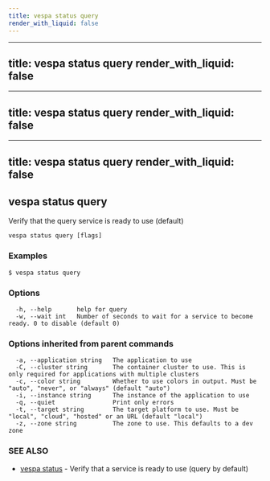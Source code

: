 ```yaml
---
title: vespa status query
render_with_liquid: false
---
```


---
title: vespa status query
render_with_liquid: false
---

---
title: vespa status query
render_with_liquid: false
---

---
title: vespa status query
render_with_liquid: false
---

## vespa status query

Verify that the query service is ready to use (default)

```
vespa status query [flags]
```

### Examples

```
$ vespa status query
```

### Options

```
  -h, --help       help for query
  -w, --wait int   Number of seconds to wait for a service to become ready. 0 to disable (default 0)
```

### Options inherited from parent commands

```
  -a, --application string   The application to use
  -C, --cluster string       The container cluster to use. This is only required for applications with multiple clusters
  -c, --color string         Whether to use colors in output. Must be "auto", "never", or "always" (default "auto")
  -i, --instance string      The instance of the application to use
  -q, --quiet                Print only errors
  -t, --target string        The target platform to use. Must be "local", "cloud", "hosted" or an URL (default "local")
  -z, --zone string          The zone to use. This defaults to a dev zone
```

### SEE ALSO

* [vespa status](vespa_status.html)	 - Verify that a service is ready to use (query by default)

